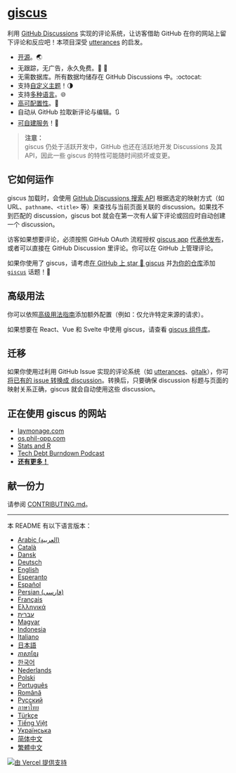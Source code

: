 # [giscus][giscus]

利用 [GitHub Discussions][discussions] 实现的评论系统，让访客借助 GitHub 在你的网站上留下评论和反应吧！本项目深受 [utterances][utterances] 的启发。

- [开源][repo]。🌏
- 无跟踪，无广告，永久免费。📡 🚫
- 无需数据库。所有数据均储存在 GitHub Discussions 中。:octocat:
- 支持[自定义主题][creating-custom-themes]！🌗
- 支持[多种语言][multiple-languages]。🌐
- [高可配置性][advanced-usage]。🔧
- 自动从 GitHub 拉取新评论与编辑。🔃
- [可自建服务][self-hosting]！🤳

> **注意：**\
> giscus 仍处于活跃开发中，GitHub 也还在活跃地开发 Discussions 及其 API，因此一些 giscus 的特性可能随时间损坏或变更。

## 它如何运作

giscus 加载时，会使用 [GitHub Discussions 搜索 API][search-api] 根据选定的映射方式（如 URL、`pathname`、`<title>` 等）来查找与当前页面关联的 discussion。如果找不到匹配的 discussion，giscus bot 就会在第一次有人留下评论或回应时自动创建一个 discussion。

访客如果想要评论，必须按照 GitHub OAuth 流程授权 [giscus app][giscus-app] [代表他发布][authorization]，或者可以直接在 GitHub Discussion 里评论。你可以在 GitHub 上管理评论。

[giscus]: https://giscus.app/zh-CN
[discussions]: https://docs.github.com/en/discussions
[utterances]: https://github.com/utterance/utterances
[repo]: https://github.com/giscus/giscus
[advanced-usage]: https://github.com/giscus/giscus/blob/main/ADVANCED-USAGE.md
[creating-custom-themes]: https://github.com/giscus/giscus/blob/main/ADVANCED-USAGE.md#data-theme
[multiple-languages]: https://github.com/giscus/giscus/blob/main/CONTRIBUTING.md#adding-localizations
[self-hosting]: https://github.com/giscus/giscus/blob/main/SELF-HOSTING.md
[search-api]: https://docs.github.com/en/graphql/guides/using-the-graphql-api-for-discussions#search
[giscus-app]: https://github.com/apps/giscus
[authorization]: https://docs.github.com/en/developers/apps/identifying-and-authorizing-users-for-github-apps

<!-- configuration -->

如果你使用了 giscus，请考虑[在 GitHub 上 star 🌟 giscus][repo] 并[为你的仓库][topic-howto]添加 [`giscus`][giscus-topic] 话题！🎉

## 高级用法

你可以依照[高级用法指南][advanced-usage]添加额外配置（例如：仅允许特定来源的请求）。

如果想要在 React、Vue 和 Svelte 中使用 giscus，请查看 [giscus 组件库][giscus-component]。

## 迁移

如果你使用过利用 GitHub Issue 实现的评论系统（如 [utterances][utterances]、[gitalk][gitalk]），你可[将已有的 issue 转换成 discussion][convert]。转换后，只要确保 discussion 标题与页面的映射关系正确，giscus 就会自动使用这些 discussion。

## 正在使用 giscus 的网站

- [laymonage.com][laymonage-website]
- [os.phil-opp.com][os-phil-opp]
- [Stats and R][statsandr]
- [Tech Debt Burndown Podcast][techdebtburndown]
- [**还有更多！**][giscus-topic]

## 献一份力

请参阅 [CONTRIBUTING.md][contributing]。

[giscus-component]: https://github.com/giscus/giscus-component
[repo]: https://github.com/giscus/giscus
[giscus-topic]: https://github.com/topics/giscus
[topic-howto]: https://docs.github.com/en/github/administering-a-repository/classifying-your-repository-with-topics
[advanced-usage]: https://github.com/giscus/giscus/blob/main/ADVANCED-USAGE.md
[utterances]: https://github.com/utterance/utterances
[gitalk]: https://github.com/gitalk/gitalk
[convert]: https://docs.github.com/en/discussions/managing-discussions-for-your-community/moderating-discussions#converting-an-issue-to-a-discussion
[laymonage-website]: https://laymonage.com/posts/giscus
[os-phil-opp]: https://os.phil-opp.com
[statsandr]: https://statsandr.com
[techdebtburndown]: https://techdebtburndown.com
[contributing]: https://github.com/giscus/giscus/blob/main/CONTRIBUTING.md

<!-- end -->

---

本 README 有以下语言版本：

- [Arabic (العربية)](README.ar.md)
- [Català](README.ca.md)
- [Dansk](README.da.md)
- [Deutsch](README.de.md)
- [English](README.md)
- [Esperanto](README.eo.md)
- [Español](README.es.md)
- [Persian (فارسی)](README.fa.md)
- [Français](README.fr.md)
- [Ελληνικά](README.gr.md)
- [עברית](README.he.md)
- [Magyar](README.hu.md)
- [Indonesia](README.id.md)
- [Italiano](README.it.md)
- [日本語](README.ja.md)
- [ភាសាខ្មែរ](README.kh.md)
- [한국어](README.ko.md)
- [Nederlands](README.nl.md)
- [Polski](README.pl.md)
- [Português](README.pt.md)
- [Română](README.ro.md)
- [Русский](README.ru.md)
- [ภาษาไทย](README.th.md)
- [Türkçe](README.tr.md)
- [Tiếng Việt](README.vi.md)
- [Українська](README.uk.md)
- [简体中文](README.zh-CN.md)
- [繁體中文](README.zh-TW.md)

[![由 Vercel 提供支持](public/powered-by-vercel.svg)][vercel]

[vercel]: https://vercel.com/?utm_source=giscus&utm_campaign=oss
